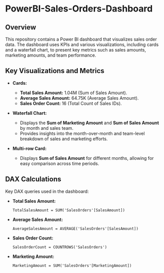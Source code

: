 # PowerBI-Sales-Orders-Dashboard

## Overview
This repository contains a Power BI dashboard that visualizes sales order data. The dashboard uses KPIs and various visualizations, including cards and a waterfall chart, to present key metrics such as sales amounts, marketing amounts, and team performance.

## Key Visualizations and Metrics
- **Cards:**
  - **Total Sales Amount:** 1.04M (Sum of Sales Amount).
  - **Average Sales Amount:** 64.75K (Average Sales Amount).
  - **Sales Order Count:** 16 (Total Count of Sales IDs).

- **Waterfall Chart:** 
  - Displays the **Sum of Marketing Amount** and **Sum of Sales Amount** by month and sales team.
  - Provides insights into the month-over-month and team-level breakdown of sales and marketing efforts.

- **Multi-row Card:**
  - Displays **Sum of Sales Amount** for different months, allowing for easy comparison across time periods.

## DAX Calculations
Key DAX queries used in the dashboard:

- **Total Sales Amount:**
  ```DAX
  TotalSalesAmount = SUM('SalesOrders'[SalesAmount])
  ```

- **Average Sales Amount:**
  ```DAX
  AverageSalesAmount = AVERAGE('SalesOrders'[SalesAmount])
  ```

- **Sales Order Count:**
  ```DAX
  SalesOrderCount = COUNTROWS('SalesOrders')
  ```

- **Marketing Amount:**
  ```DAX
  MarketingAmount = SUM('SalesOrders'[MarketingAmount])
  ```

